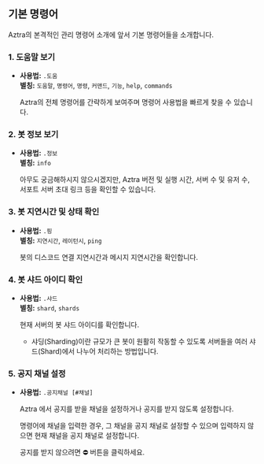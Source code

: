 ## 기본 명령어

Aztra의 본격적인 관리 명령어 소개에 앞서 기본 명령어들을 소개합니다.

### 1. 도움말 보기
- **사용법:** `.도움`   
  **별칭:** `도움말`, `명령어`, `명령`, `커맨드`, `기능`, `help`, `commands`

  Aztra의 전체 명령어를 간략하게 보여주며 명령어 사용법을 빠르게 찾을 수 있습니다.

### 2. 봇 정보 보기
- **사용법:** `.정보`   
  **별칭:** `info`

  아무도 궁금해하시지 않으시겠지만, Aztra 버전 및 실행 시간, 서버 수 및 유저 수, 서포트 서버 초대 링크 등을 확인할 수 있습니다.

### 3. 봇 지연시간 및 상태 확인
- **사용법:** `.핑`   
  **별칭:** `지연시간`, `레이턴시`, `ping`

  봇의 디스코드 연결 지연시간과 메시지 지연시간을 확인합니다.

### 4. 봇 샤드 아이디 확인
- **사용법:** `.샤드`   
  **별칭:** `shard`, `shards`

  현재 서버의 봇 샤드 아이디를 확인합니다.   
  * 샤딩(Sharding)이란 규모가 큰 봇이 원활히 작동할 수 있도록 서버들을 여러 샤드(Shard)에서 나누어 처리하는 방법입니다.

### 5. 공지 채널 설정
- **사용법:** `.공지채널 [#채널]`

  Aztra 에서 공지를 받을 채널을 설정하거나 공지를 받지 않도록 설정합니다.

  명령어에 채널을 입력한 경우, 그 채널을 공지 채널로 설정할 수 있으며 입력하지 않으면 현재 채널을 공지 채널로 설정합니다.

  공지를 받지 않으려면 ⛔ 버튼을 클릭하세요.